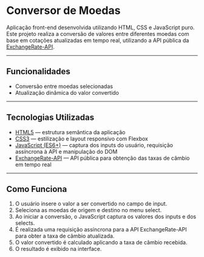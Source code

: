 # Conversor de Moedas

Aplicação front-end desenvolvida utilizando HTML, CSS e JavaScript puro. Este projeto realiza a conversão de valores entre diferentes moedas com base em cotações atualizadas em tempo real, utilizando a API pública da [ExchangeRate-API](https://www.exchangerate-api.com/).

---

## Funcionalidades

- Conversão entre moedas selecionadas  
- Atualização dinâmica do valor convertido  

---

## Tecnologias Utilizadas

- [HTML5](https://developer.mozilla.org/pt-BR/docs/Web/HTML) — estrutura semântica da aplicação  
- [CSS3](https://developer.mozilla.org/pt-BR/docs/Web/CSS) — estilização e layout responsivo com Flexbox  
- [JavaScript (ES6+)](https://developer.mozilla.org/pt-BR/docs/Web/JavaScript) — captura dos inputs do usuário, requisição assíncrona à API e manipulação do DOM  
- [ExchangeRate-API](https://www.exchangerate-api.com/) — API pública para obtenção das taxas de câmbio em tempo real  

---

## Como Funciona

1. O usuário insere o valor a ser convertido no campo de input.  
2. Seleciona as moedas de origem e destino no menu select.  
3. Ao iniciar a conversão, o JavaScript captura os valores dos inputs e dos selects.  
4. É realizada uma requisição assíncrona para a API ExchangeRate-API para obter a taxa de câmbio atualizada.  
5. O valor convertido é calculado aplicando a taxa de câmbio recebida.  
6. O resultado é exibido na interface.
